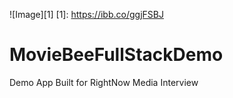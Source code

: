 ![Image][1]
[1]: https://ibb.co/ggjFSBJ

# MovieBeeFullStackDemo
Demo App Built for RightNow Media Interview
